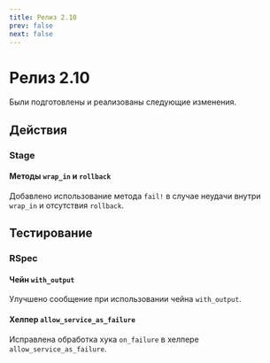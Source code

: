 ```yaml
---
title: Релиз 2.10
prev: false
next: false
---
```


# Релиз 2.10

Были подготовлены и реализованы следующие изменения.

## Действия

### Stage

#### Методы `wrap_in` и `rollback`

Добавлено использование метода `fail!` в случае неудачи внутри `wrap_in` и отсутствия `rollback`.

## Тестирование

### RSpec

#### Чейн `with_output`

Улучшено сообщение при использовании чейна `with_output`.

#### Хелпер `allow_service_as_failure`

Исправлена обработка хука `on_failure` в хелпере `allow_service_as_failure`.

